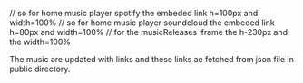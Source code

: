 // so for home music player spotify the embeded link h=100px and width=100%
// so for home music player soundcloud  the embeded link h=80px and width=100%
// for the musicReleases iframe the h-230px and the width=100%

The music are updated with links and these links ae fetched from json file in public directory.